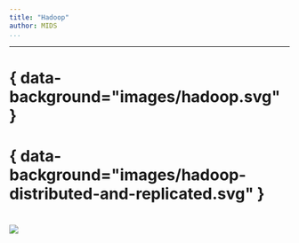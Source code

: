 ```yaml
---
title: "Hadoop"
author: MIDS
...
```


---

# { data-background="images/hadoop.svg" }

# { data-background="images/hadoop-distributed-and-replicated.svg" }

#

<img class="logo" src="images/berkeley-school-of-information-logo.png"/>
